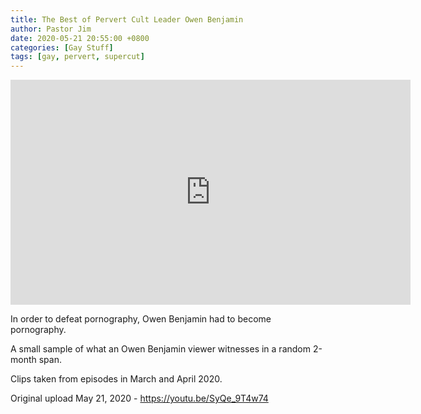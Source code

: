 ```yaml
---
title: The Best of Pervert Cult Leader Owen Benjamin
author: Pastor Jim
date: 2020-05-21 20:55:00 +0800
categories: [Gay Stuff]
tags: [gay, pervert, supercut]
---
```


<iframe width="640" height="360" scrolling="no" frameborder="0" style="border: none;" src="https://www.bitchute.com/embed/YZMxpSdufCYt/"></iframe>

In order to defeat pornography, Owen Benjamin had to become pornography.

A small sample of what an Owen Benjamin viewer witnesses in a random 2-month span.

Clips taken from episodes in March and April 2020.

Original upload May 21, 2020 - https://youtu.be/SyQe_9T4w74

